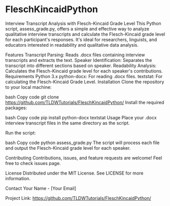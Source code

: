 # FleschKincaidPython

Interview Transcript Analysis with Flesch-Kincaid Grade Level
This Python script, assess_grade.py, offers a simple and effective way to analyze qualitative interview transcripts and calculate the Flesch-Kincaid grade level for each participant's responses. It's ideal for researchers, linguists, and educators interested in readability and qualitative data analysis.

Features
Transcript Parsing: Reads .docx files containing interview transcripts and extracts the text.
Speaker Identification: Separates the transcript into different sections based on speaker.
Readability Analysis: Calculates the Flesch-Kincaid grade level for each speaker's contributions.
Requirements
Python 3.x
python-docx: For reading .docx files.
textstat: For calculating the Flesch-Kincaid Grade Level.
Installation
Clone the repository to your local machine:

bash
Copy code
git clone https://github.com/TLDWTutorials/FleschKincaidPython/
Install the required packages:

bash
Copy code
pip install python-docx textstat
Usage
Place your .docx interview transcript files in the same directory as the script.

Run the script:

bash
Copy code
python assess_grade.py
The script will process each file and output the Flesch-Kincaid grade level for each speaker.

Contributing
Contributions, issues, and feature requests are welcome! Feel free to check issues page.

License
Distributed under the MIT License. See LICENSE for more information.

Contact
Your Name - [Your Email]

Project Link: https://github.com/TLDWTutorials/FleschKincaidPython/

